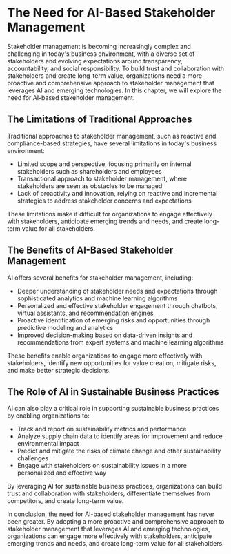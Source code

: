 The Need for AI-Based Stakeholder Management
==========================================================

Stakeholder management is becoming increasingly complex and challenging in today's business environment, with a diverse set of stakeholders and evolving expectations around transparency, accountability, and social responsibility. To build trust and collaboration with stakeholders and create long-term value, organizations need a more proactive and comprehensive approach to stakeholder management that leverages AI and emerging technologies. In this chapter, we will explore the need for AI-based stakeholder management.

The Limitations of Traditional Approaches
-----------------------------------------

Traditional approaches to stakeholder management, such as reactive and compliance-based strategies, have several limitations in today's business environment:

* Limited scope and perspective, focusing primarily on internal stakeholders such as shareholders and employees
* Transactional approach to stakeholder management, where stakeholders are seen as obstacles to be managed
* Lack of proactivity and innovation, relying on reactive and incremental strategies to address stakeholder concerns and expectations

These limitations make it difficult for organizations to engage effectively with stakeholders, anticipate emerging trends and needs, and create long-term value for all stakeholders.

The Benefits of AI-Based Stakeholder Management
-----------------------------------------------

AI offers several benefits for stakeholder management, including:

* Deeper understanding of stakeholder needs and expectations through sophisticated analytics and machine learning algorithms
* Personalized and effective stakeholder engagement through chatbots, virtual assistants, and recommendation engines
* Proactive identification of emerging risks and opportunities through predictive modeling and analytics
* Improved decision-making based on data-driven insights and recommendations from expert systems and machine learning algorithms

These benefits enable organizations to engage more effectively with stakeholders, identify new opportunities for value creation, mitigate risks, and make better strategic decisions.

The Role of AI in Sustainable Business Practices
------------------------------------------------

AI can also play a critical role in supporting sustainable business practices by enabling organizations to:

* Track and report on sustainability metrics and performance
* Analyze supply chain data to identify areas for improvement and reduce environmental impact
* Predict and mitigate the risks of climate change and other sustainability challenges
* Engage with stakeholders on sustainability issues in a more personalized and effective way

By leveraging AI for sustainable business practices, organizations can build trust and collaboration with stakeholders, differentiate themselves from competitors, and create long-term value.

In conclusion, the need for AI-based stakeholder management has never been greater. By adopting a more proactive and comprehensive approach to stakeholder management that leverages AI and emerging technologies, organizations can engage more effectively with stakeholders, anticipate emerging trends and needs, and create long-term value for all stakeholders.
